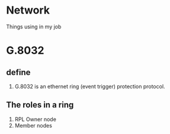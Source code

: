 # Network
 Things using in my job
 
# G.8032
 ## define
  1. G.8032 is an ethernet ring (event trigger) protection protocol.
 
 ## The roles in a ring
 1. RPL Owner node
 2. Member nodes
